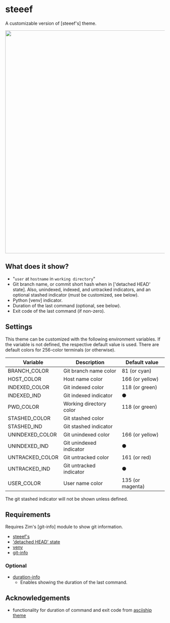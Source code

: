 # steeef

A customizable version of [steeef's] theme.

<img width="706" src="https://zimfw.github.io/images/prompts/steeef@2.png">

## What does it show?

- "`user` at `hostname` in `working directory`"
- Git branch name, or commit short hash when in ['detached HEAD' state].
  Also, unindexed, indexed, and untracked indicators, and an optional stashed
  indicator (must be customized, see below).
- Python [venv] indicator.
- Duration of the last command (optional, see below).
- Exit code of the last command (if non-zero).

## Settings

This theme can be customized with the following environment variables. If the
variable is not defined, the respective default value is used. There are default
colors for 256-color terminals (or otherwise).

| Variable        | Description             | Default value    |
| --------------- | ----------------------- | ---------------- |
| BRANCH_COLOR    | Git branch name color   | 81 (or cyan)     |
| HOST_COLOR      | Host name color         | 166 (or yellow)  |
| INDEXED_COLOR   | Git indexed color       | 118 (or green)   |
| INDEXED_IND     | Git indexed indicator   | ●                |
| PWD_COLOR       | Working directory color | 118 (or green)   |
| STASHED_COLOR   | Git stashed color       |                  |
| STASHED_IND     | Git stashed indicator   |                  |
| UNINDEXED_COLOR | Git unindexed color     | 166 (or yellow)  |
| UNINDEXED_IND   | Git unindexed indicator | ●                |
| UNTRACKED_COLOR | Git untracked color     | 161 (or red)     |
| UNTRACKED_IND   | Git untracked indicator | ●                |
| USER_COLOR      | User name color         | 135 (or magenta) |

The git stashed indicator will not be shown unless defined.

## Requirements

Requires Zim's [git-info] module to show git information.

- [steeef's](https://github.com/robbyrussell/oh-my-zsh/blob/master/themes/steeef.zsh-theme)
- ['detached HEAD' state](https://git-scm.com/docs/git-checkout#_detached_head)
- [venv](https://docs.python.org/3/library/venv.html)
- [git-info](https://github.com/zimfw/git-info)

### Optional

- [duration-info](https://github.com/zimfw/duration-info)
  - Enables showing the duration of the last command.

## Acknowledgements

- functionality for duration of command and exit code from [asciiship theme](https://github.com/zimfw/asciiship)
